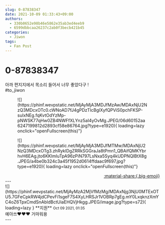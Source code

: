 ```yaml
---
slug: 0-87838347
date: 2021-10-09 01:33:43+09:00
authors:
  - 330b0652e98b46e5862e35ab3ed4eeb9
  - 6599dbbcaa26237c2ab0f3becb421b45
categories:
  - Jiwon
tags:
  - Fan Post
---
```


# 0-87838347

<div class="post-container" markdown="1">
<div class="content-container md-sidebar__scrollwrap" markdown="1">

아까 편지지에서 목소리 들어서 너무 좋았다구 !<br>\#to_jiwon
<figure markdown="1">
![](https://phinf.wevpstatic.net/MjAyMjA3MDJfMzAw/MDAxNjU2NzQ3MDcxOTc0.cWNoAD7fJ4gPDzTlcBglXyfQPViS0pchFKSP-suIxNEg.fqKvtOdYzMp-pNWSK77qHw0ZB4NWFfXLYnz5aI4yOvMg.JPEG/06d60152aa6247199812d2893cf58e86764.jpg?type=e1920){ loading=lazy onclick="openFullscreen(this)"}
</figure>

<figure markdown="1">
![](https://phinf.wevpstatic.net/MjAyMjA3MDJfMTMw/MDAxNjU2NzQ3MDcxOTg3.zhRyklDgZRRkSGGraJa8tPmn1_QBAifQMKYbrhvH6EAg.jto6KKlmIuTpA96zPiN797LsNxa5Syq4kUDPNQIBtX8g.JPEG/a4be0b324c3a45f1952d0614ffdaac9f697.jpg?type=e1920){ loading=lazy onclick="openFullscreen(this)"}
</figure>


</div>
</div>

<div style="text-align: right;" markdown="1">
<a href="https://weverse.io/fromis9/fanpost/0-87838347" style="text-align: right;">:material-share:{.big-emoji}</a>
</div>
---

<div class="comments-container md-sidebar__scrollwrap" markdown="1">
<div class="comment" markdown="1">
<div class='id-container' markdown="1">
![](https://phinf.wevpstatic.net/MjAyMzA2MjVfMzMg/MDAxNjg3NjU0MTExOTU5.7GFeCpkRW4jdCPevFi1sgeF7S4XyLHRSJr1VOBRp7gEg.mY0LxqknzXmYC4oZ6TpxCmdSnAbldBctUiaEHQVjHkgg.JPEG/image.jpg?type=s72){ loading=lazy }
**<span class="artist">지원</span>** <small>Oct 09 2021, 01:35</small><br>
</div>
<div class='comment-body' markdown="1">
예아쓰❤️❤️❤️ 거마워용
</div>
</div>
</div>
---
